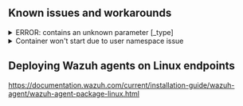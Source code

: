 ## Known issues and workarounds

<details>
<summary>ERROR: contains an unknown parameter [_type]</summary>

```
2023-09-12T12:27:38.249+0200 ERROR [publisher_pipeline_output] pipeline/output.go:180 failed to publish events: 400 Bad Request: {"error":{"root_cause":[{"type":"illegal_argument_exception","reason":"Action/metadata line [1] contains an unknown parameter [_type]"}],"type":"illegal_argument_exception","reason":"Action/metadata line [1] contains an unknown parameter [_type]"},"status":400}
```

https://groups.google.com/g/wazuh/c/qe6DTJnq7qo

Add following option in `./config/wazuh_indexer/wazuh.indexer.yml`

```
compatibility.override_main_response_version: true
```

</details>

<details>
<summary>Container won't start due to user namespace issue</summary>

When running Wazuh containers in a rootless Podman environment, Linux user namespace mapping is used to translate the container's root user (UID 0) to a standard host user (typically UID 1000). The ***wazuh-indexer*** and ***wazuh-dashboard*** containers run with UID 1000 internally, which requires proper volume bind permissions.

To resolve potential access issues, you have three main solutions:

**Manually adjust volume bind ownership:**

Change the owner of volume binds to match the mapped user ID on the host. Calculate the new owner ID using the formula:

`<host_subuid> + <container_userid> - 1`

**Use Podman's UserNS=keep-id option:**

This automatically maps the container's user 1000 to the host's user 1000

**Use named volumes:**

https://docs.podman.io/en/latest/markdown/podman-systemd.unit.5.html#volume-units-volume

Named volumes automatically take care of permissions inside the container.

</details>

## Deploying Wazuh agents on Linux endpoints

https://documentation.wazuh.com/current/installation-guide/wazuh-agent/wazuh-agent-package-linux.html
